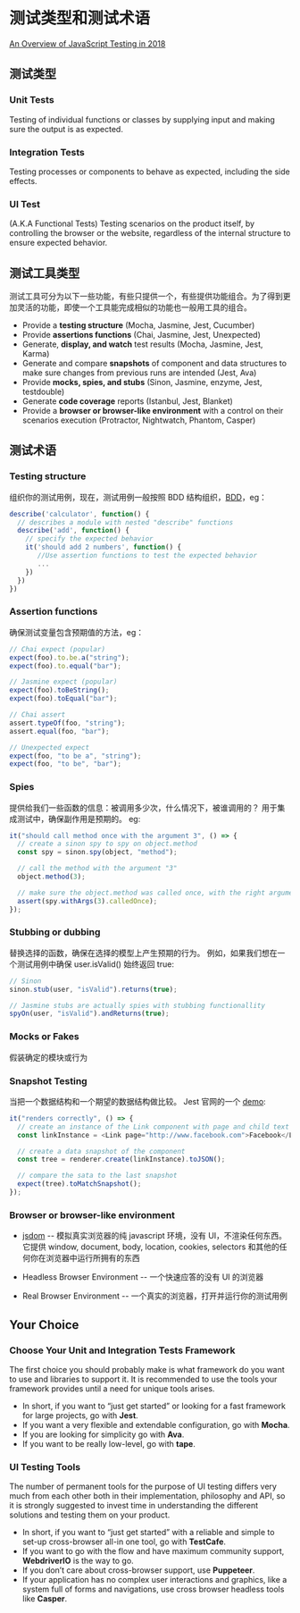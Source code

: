# 测试类型和测试术语

[An Overview of JavaScript Testing in 2018](https://medium.com/welldone-software/an-overview-of-javascript-testing-in-2018-f68950900bc3)

## 测试类型

### Unit Tests

Testing of individual functions or classes by supplying input and making sure the output is as expected.

### Integration Tests

Testing processes or components to behave as expected, including the side effects.

### UI Test

(A.K.A Functional Tests) Testing scenarios on the product itself, by controlling the browser or the website, regardless of the internal structure to ensure expected behavior.

## 测试工具类型

测试工具可分为以下一些功能，有些只提供一个，有些提供功能组合。为了得到更加灵活的功能，即使一个工具能完成相似的功能也一般用工具的组合。

- Provide a **testing structure** (Mocha, Jasmine, Jest, Cucumber)
- Provide **assertions functions** (Chai, Jasmine, Jest, Unexpected)
- Generate, **display, and watch** test results (Mocha, Jasmine, Jest, Karma)
- Generate and compare **snapshots** of component and data structures to make sure changes from previous runs are intended (Jest, Ava)
- Provide **mocks, spies, and stubs** (Sinon, Jasmine, enzyme, Jest, testdouble)
- Generate **code coverage** reports (Istanbul, Jest, Blanket)
- Provide a **browser or browser-like environment** with a control on their scenarios execution (Protractor, Nightwatch, Phantom, Casper)

## 测试术语

### Testing structure

组织你的测试用例，现在，测试用例一般按照 BDD 结构组织，[BDD](https://en.wikipedia.org/wiki/Behavior-driven_development)，eg：

```js
describe('calculator', function() {
  // describes a module with nested "describe" functions
  describe('add', function() {
    // specify the expected behavior
    it('should add 2 numbers', function() {
       //Use assertion functions to test the expected behavior
       ...
    })
  })
})
```

### Assertion functions

确保测试变量包含预期值的方法，eg：

```js
// Chai expect (popular)
expect(foo).to.be.a("string");
expect(foo).to.equal("bar");

// Jasmine expect (popular)
expect(foo).toBeString();
expect(foo).toEqual("bar");

// Chai assert
assert.typeOf(foo, "string");
assert.equal(foo, "bar");

// Unexpected expect
expect(foo, "to be a", "string");
expect(foo, "to be", "bar");
```

### Spies

提供给我们一些函数的信息：被调用多少次，什么情况下，被谁调用的？
用于集成测试中，确保副作用是预期的。
eg:

```js
it("should call method once with the argument 3", () => {
  // create a sinon spy to spy on object.method
  const spy = sinon.spy(object, "method");

  // call the method with the argument "3"
  object.method(3);

  // make sure the object.method was called once, with the right arguments
  assert(spy.withArgs(3).calledOnce);
});
```

### Stubbing or dubbing

替换选择的函数，确保在选择的模型上产生预期的行为。
例如，如果我们想在一个测试用例中确保 user.isValid() 始终返回 true:

```js
// Sinon
sinon.stub(user, "isValid").returns(true);

// Jasmine stubs are actually spies with stubbing functionallity
spyOn(user, "isValid").andReturns(true);
```

### Mocks or Fakes

假装确定的模块或行为

### Snapshot Testing

当把一个数据结构和一个期望的数据结构做比较。
Jest 官网的一个 [demo](https://jestjs.io/docs/en/snapshot-testing.html):

```js
it("renders correctly", () => {
  // create an instance of the Link component with page and child text
  const linkInstance = <Link page="http://www.facebook.com">Facebook</Link>;

  // create a data snapshot of the component
  const tree = renderer.create(linkInstance).toJSON();

  // compare the sata to the last snapshot
  expect(tree).toMatchSnapshot();
});
```

### Browser or browser-like environment

- [jsdom](https://github.com/jsdom/jsdom) -- 模拟真实浏览器的纯 javascript 环境，没有 UI，不渲染任何东西。它提供 window, document, body, location, cookies, selectors 和其他的任何你在浏览器中运行所拥有的东西

- Headless Browser Environment -- 一个快速应答的没有 UI 的浏览器

- Real Browser Environment -- 一个真实的浏览器，打开并运行你的测试用例

## Your Choice

### Choose Your Unit and Integration Tests Framework

The first choice you should probably make is what framework do you want to use and libraries to support it. It is recommended to use the tools your framework provides until a need for unique tools arises.

- In short, if you want to “just get started” or looking for a fast framework for large projects, go with **Jest**.
- If you want a very flexible and extendable configuration, go with **Mocha**.
- If you are looking for simplicity go with **Ava**.
- If you want to be really low-level, go with **tape**.

### UI Testing Tools

The number of permanent tools for the purpose of UI testing differs very much from each other both in their implementation, philosophy and API, so it is strongly suggested to invest time in understanding the different solutions and testing them on your product.

- In short, if you want to “just get started” with a reliable and simple to set-up cross-browser all-in one tool, go with **TestCafe**.
- If you want to go with the flow and have maximum community support, **WebdriverIO** is the way to go.
- If you don’t care about cross-browser support, use **Puppeteer**.
- If your application has no complex user interactions and graphics, like a system full of forms and navigations, use cross browser headless tools like **Casper**.
